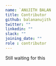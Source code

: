 ```yaml
---
name: `ANUJITH BALAN
title: Contributor
github: balananujith
twitter: ""
linkedin: ""
slack: ""
joining_date: ""
role : contributor
---
```


Still waiting for this
